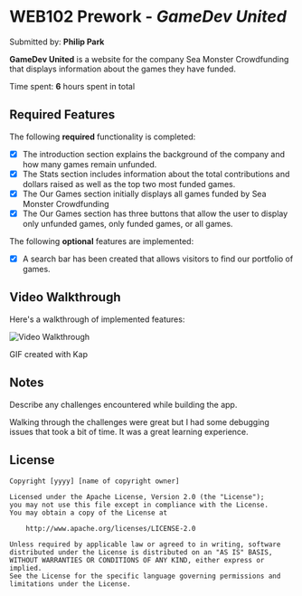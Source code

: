 # WEB102 Prework - *GameDev United*

Submitted by: **Philip Park**

**GameDev United** is a website for the company Sea Monster Crowdfunding that displays information about the games they have funded.

Time spent: **6** hours spent in total

## Required Features

The following **required** functionality is completed:

* [X] The introduction section explains the background of the company and how many games remain unfunded.
* [X] The Stats section includes information about the total contributions and dollars raised as well as the top two most funded games.
* [X] The Our Games section initially displays all games funded by Sea Monster Crowdfunding
* [X] The Our Games section has three buttons that allow the user to display only unfunded games, only funded games, or all games.

The following **optional** features are implemented:

* [X] A search bar has been created that allows visitors to find our portfolio of games. 

## Video Walkthrough

Here's a walkthrough of implemented features:

<img src='https://imgur.com/a/kV9tcYk.gif' title='Video Walkthrough' width='' alt='Video Walkthrough' />

GIF created with Kap  

## Notes

Describe any challenges encountered while building the app.

Walking through the challenges were great but I had some debugging issues that took a bit of time. It was a great learning experience. 

## License

    Copyright [yyyy] [name of copyright owner]

    Licensed under the Apache License, Version 2.0 (the "License");
    you may not use this file except in compliance with the License.
    You may obtain a copy of the License at

        http://www.apache.org/licenses/LICENSE-2.0

    Unless required by applicable law or agreed to in writing, software
    distributed under the License is distributed on an "AS IS" BASIS,
    WITHOUT WARRANTIES OR CONDITIONS OF ANY KIND, either express or implied.
    See the License for the specific language governing permissions and
    limitations under the License.
